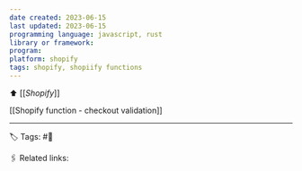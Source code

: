 ```yaml
---
date created: 2023-06-15
last updated: 2023-06-15
programming language: javascript, rust
library or framework:
program: 
platform: shopify
tags: shopify, shopiify functions
---
```

⬆ [[_Shopify_]]

[[Shopify function - checkout validation]]

---
🏷 Tags: #🌱

🖇 Related links:


